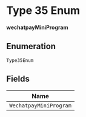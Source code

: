 
# Type 35 Enum

**wechatpayMiniProgram**

## Enumeration

`Type35Enum`

## Fields

| Name |
|  --- |
| `WechatpayMiniProgram` |


